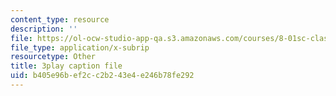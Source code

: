```yaml
---
content_type: resource
description: ''
file: https://ol-ocw-studio-app-qa.s3.amazonaws.com/courses/8-01sc-classical-mechanics-fall-2016/b405e96bef2cc2b243e4e246b78fe292_5ucfHd8FWKw.srt
file_type: application/x-subrip
resourcetype: Other
title: 3play caption file
uid: b405e96b-ef2c-c2b2-43e4-e246b78fe292
---
```

